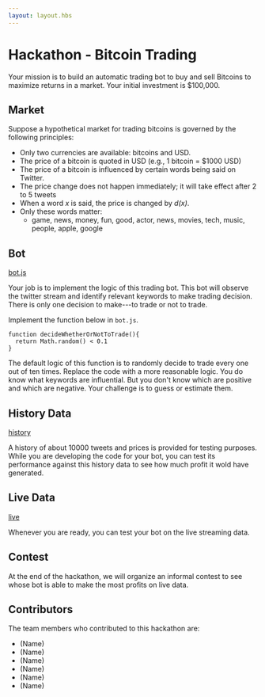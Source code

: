 ```yaml
---
layout: layout.hbs
---
```


# Hackathon - Bitcoin Trading

Your mission is to build an automatic trading bot to buy and sell Bitcoins to
maximize returns in a market. Your initial investment is $100,000.

## Market

Suppose a hypothetical market for trading bitcoins is governed by the following
principles:

- Only two currencies are available: bitcoins and USD.
- The price of a bitcoin is quoted in USD (e.g., 1 bitcoin = $1000 USD)
- The price of a bitcoin is influenced by certain words being said on Twitter.
- The price change does not happen immediately; it will take effect after 2 to 5 tweets
- When a word _x_ is said, the price is changed by _d(x)_.
- Only these words matter:
  - game, news, money, fun, good, actor, news, movies, tech, music, people, apple, google

## Bot

[bot.js](bot.js)

Your job is to implement the logic of this trading bot. This bot will
observe the twitter stream and identify relevant keywords to make trading decision.
There is only one decision to make---to trade or not to trade.


Implement the function below in `bot.js`.

```
function decideWhetherOrNotToTrade(){
  return Math.random() < 0.1
}
```

The default logic of this function is to randomly decide to trade every one out
of ten times. Replace the code with a more reasonable logic. You do know what
keywords are influential. But you don't know which are positive and which are
negative. Your challenge is to guess or estimate them.

## History Data

[history](history.html)

A history of about 10000 tweets and prices is provided for testing purposes.
While you are developing the code for your bot, you can test its performance against
this history data to see how much profit it wold have generated.

## Live Data

[live](live.html)

Whenever you are ready, you can test your bot on the live streaming data.

## Contest

At the end of the hackathon, we will organize an informal contest to see whose
bot is able to make the most profits on live data.

## Contributors

The team members who contributed to this hackathon are:

- (Name)
- (Name)
- (Name)
- (Name)
- (Name)
- (Name)
